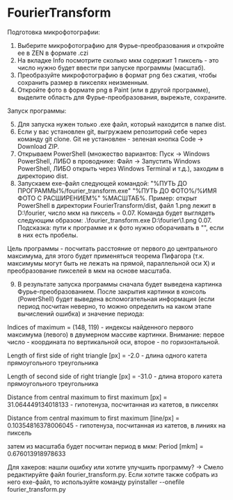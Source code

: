 # FourierTransform

Подготовка микрофотографии:

1. Выберите микрофотографию для Фурье-преобразования и откройте ее в ZEN в формате .czi
2. На вкладке Info посмотрите сколько мкм содержит 1 пиксель - это число нужно будет ввести при запуске программы (масштаб).
3. Преобразуйте микрофотографию в формат png без сжатия, чтобы сохранить размер в пикселях неизменным. 
4. Откройте фото в формате png в Paint (или в другой программе), выделите область для Фурье-преобразования, вырежьте, сохраните.

Запуск программы:

5. Для запуска нужен только .exe файл, который находится в папке dist.
6. Если у вас установлен git, выгружаем репозиторий себе через команду git clone. Git не установлен - зеленая кнопка Code -> Download ZIP.
7. Открываем PowerShell (множество вариантов: Пуск -> Windows PowerShell, ЛИБО в проводнике: Файл -> Запустить Windows PowerShell, ЛИБО открыть через Windows Terminal и т.д.), заходим в директорию dist.
8. Запускаем exe-файл следующей командой: "%ПУТЬ ДО ПРОГРАММЫ%/fourier_transform.exe" "%ПУТЬ ДО ФОТО%/%ИМЯ ФОТО С РАСШИРЕНИЕМ%" %МАСШТАБ%.
Пример: открыт PowerShell в директории FourierTransform/dist, файл 1.png лежит в D:\fourier, число мкм на пиксель = 0.07. 
Команда будет выглядеть следующим образом: .\fourier_transform.exe D:\fourier\1.png 0.07. Подсказка: пути к программе и к фото нужно оборачивать в "", если в них есть пробелы.

Цель программы -  посчитать расстояние от первого до центрального максимума, для этого будет применяться теорема Пифагора (т.к. максимумы могут быть не лежать на прямой, параллельной оси X) и преобразование пикселей в мкм на основе масштаба.

9. В результате запуска программы сначала будет выведена картинка Фурье-преобразованием. После закрытия картинки в консоль (PowerShell) будет выведена вспомогательная информация (если период посчитан неверно, то можно определить на каком этапе вычислений ошибка) и значение периода:
	
Indices of maximum = (148, 119) - индексы найденного первого максимума (левого) в двумерном массиве картинки. Внимание: первое число - координата по вертикальной оси, второе - по горизонтальной. 

Length of first side of right triangle [px] = -2.0 - длина одного катета прямоугольного треугольника

Length of second side of right triangle [px] = -31.0 - длина второго катета прямоугольного треугольника

Distance from central maximum to first maximum [px] = 31.064449134018133 - гипотенуза, посчитанная из катетов, в пикселях

Distance from central maximum to first maximum [line/px] = 0.10354816378006045 - гипотенуза, посчитанная из катетов, в линиях на пиксель
	
затем из масштаба будет посчитан период в мкм:
Period [mkm] = 0.676013918978633

Для хакеров: нашли ошибку или хотите улучшить программу? -> Смело редактируйте файл fourier_transform.py. Если хотите также собрать из него exe-файл, то используйте команду pyinstaller --onefile fourier_transform.py
